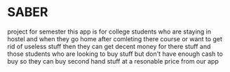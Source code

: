 # SABER
project for semester
this app is for college students who are staying in hostel and when they go home after comleting there course or want to get rid of useless stuff then they can get decent money for there stuff
and those students who are looking to buy stuff but don't have enough cash to buy so they can buy second hand stuff at a
resonable price from our app 
